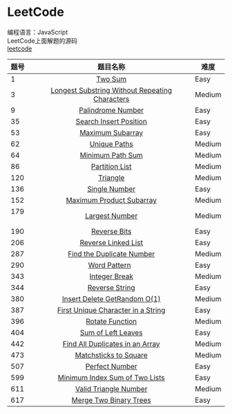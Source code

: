 # LeetCode<br>
编程语言：JavaScript<br>
LeetCode上面解题的源码<br>
[leetcode](https://leetcode.com/tokenyangforever/)

题号  | 题目名称 | 难度
:--- | :------:| ---
1    | [Two Sum](https://leetcode.com/problems/two-sum/tabs/description)     | Easy
3    | [Longest Substring Without Repeating Characters](https://leetcode.com/problems/longest-substring-without-repeating-characters/tabs/description)     | Medium
9    | [Palindrome Number](https://leetcode.com/problems/palindrome-number/tabs/description)     | Easy
35   | [Search Insert Position](https://leetcode.com/problems/search-insert-position/description/)  |  Easy
53   | [Maximum Subarray](https://leetcode.com/problems/maximum-subarray/description/)  |  Easy
62   | [Unique Paths](https://leetcode.com/problems/unique-paths/description/)  |   Medium
64   | [Minimum Path Sum](https://leetcode.com/problems/minimum-path-sum/description/)  |  Medium
86   | [Partition List](https://leetcode.com/problems/partition-list/description/)  | Medium
120  | [Triangle](https://leetcode.com/problems/triangle/description/)  |  Medium
136  | [Single Number](https://leetcode.com/problems/single-number/description/)  |  Easy
152  | [Maximum Product Subarray](https://leetcode.com/problems/maximum-product-subarray/description/)  |  Medium
179  | [Largest Number](https://leetcode.com/problems/largest-number/description/)  | Medium
190  | [Reverse Bits](https://leetcode.com/problems/reverse-bits/description/)    | Easy
206  | [Reverse Linked List](https://leetcode.com/problems/reverse-linked-list/description/)  | Easy
287  | [Find the Duplicate Number](https://leetcode.com/problems/find-the-duplicate-number/description/)  |  Medium
290  | [Word Pattern](https://leetcode.com/problems/word-pattern/description/)    | Easy
343  | [Integer Break](https://leetcode.com/problems/integer-break/description/)  |  Medium
344  | [Reverse String](https://leetcode.com/problems/reverse-string/tabs/description) | Easy
380  | [Insert Delete GetRandom O(1)](https://leetcode.com/problems/insert-delete-getrandom-o1/tabs/submissions/1/)  | Medium
387  | [First Unique Character in a String](https://leetcode.com/problems/first-unique-character-in-a-string/description/)  |  Easy
396  | [Rotate Function](https://leetcode.com/problems/rotate-function/description/)  |  Medium
404  | [Sum of Left Leaves](https://leetcode.com/problems/sum-of-left-leaves/description/)  |  Easy
442  | [Find All Duplicates in an Array](https://leetcode.com/problems/find-all-duplicates-in-an-array/tabs/description) | Medium
473  | [Matchsticks to Square](https://leetcode.com/problems/matchsticks-to-square/description/)  | Medium
507  | [Perfect Number](https://leetcode.com/problems/perfect-number/tabs/description) | Easy
599  | [Minimum Index Sum of Two Lists](https://leetcode.com/problems/minimum-index-sum-of-two-lists/description/) | Easy
611  | [Valid Triangle Number](https://leetcode.com/problems/valid-triangle-number/description/)  |  Medium
617  | [Merge Two Binary Trees](https://leetcode.com/problems/merge-two-binary-trees/description/) | Easy
